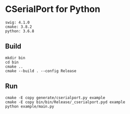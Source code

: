 # CSerialPort for Python

```
swig: 4.1.0
cmake: 3.8.2
python: 3.6.8
```

## Build

```
mkdir bin
cd bin
cmake .. 
cmake --build . --config Release
```

## Run

```
cmake -E copy generate/cserialport.py example
cmake -E copy bin/bin/Release/_cserialport.pyd example
python example/main.py
```

